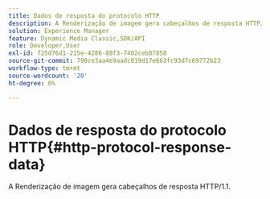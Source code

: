 ```yaml
---
title: Dados de resposta do protocolo HTTP
description: A Renderização de imagem gera cabeçalhos de resposta HTTP/1.1.
solution: Experience Manager
feature: Dynamic Media Classic,SDK/API
role: Developer,User
exl-id: f25d76d1-215e-4286-88f3-7402ceb07858
source-git-commit: 790ce3aa4e9aadc019d17e663fc93d7c69772b23
workflow-type: tm+mt
source-wordcount: '20'
ht-degree: 0%

---
```


# Dados de resposta do protocolo HTTP{#http-protocol-response-data}

A Renderização de imagem gera cabeçalhos de resposta HTTP/1.1.
